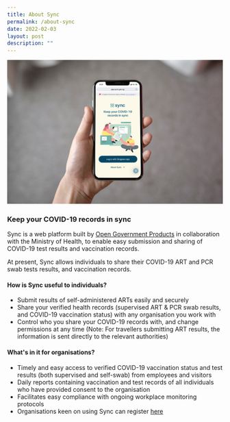 ```yaml
---
title: About Sync
permalink: /about-sync
date: 2022-02-03
layout: post
description: ""
---
```

![](/images/SYNC%20MOCKUP.jpg)

### **Keep your COVID-19 records in sync**
Sync is a web platform built by [Open Government Products](https://www.open.gov.sg/) in collaboration with the Ministry of Health, to enable easy submission and sharing of COVID-19 test results and vaccination records. 

At present, Sync allows individuals to share their COVID-19 ART and PCR swab tests results, and vaccination records.

#### **How is Sync useful to individuals?** 
* Submit results of self-administered ARTs easily and securely
* Share your verified health records (supervised ART & PCR swab results, and COVID-19 vaccination status) with any organisation you work with
* Control who you share your COVID-19 records with, and change permissions at any time (Note: For travellers submitting ART results, the information is sent directly to the relevant authorities)


#### **What's in it for organisations?** 
* Timely and easy access to verified COVID-19 vaccination status and test results (both supervised and self-swab) from employees and visitors
* Daily reports containing vaccination and test records of all individuals who have provided consent to the organisation
* Facilitates easy compliance with ongoing workplace monitoring protocols
* Organisations keen on using Sync can register [here](https://form.gov.sg/#!/618a18ede7d4290016fd18db)